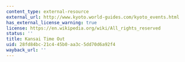 ```yaml
---
content_type: external-resource
external_url: http://www.kyoto.world-guides.com/kyoto_events.html
has_external_license_warning: true
license: https://en.wikipedia.org/wiki/All_rights_reserved
status: ''
title: Kansai Time Out
uid: 28fd84bc-21c4-45b0-aa3c-5dd70d6a92f4
wayback_url: ''
---
```

